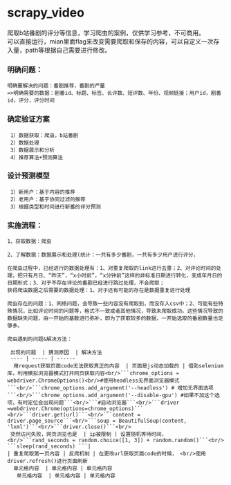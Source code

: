 # scrapy_video
爬取b站番剧的评分等信息，学习爬虫的案例，仅供学习参考，不可商用。<br>
可以直接运行，mian里面flag来改变需要爬取和保存的内容，可以自定义一次存入量，path等根据自己需要进行修改。
### 明确问题：

    明确要解决的问题：番剧推荐，番剧的产量 
    =>明确需要的数据：剧番id、标题、标签、长评数、短评数、年份、视频链接；用户id，剧番id，评分，评分时间

### 确定验证方案
  
     1）数据获取：爬虫，b站番剧
     2）数据处理
     3）数据展示和分析
     4）推荐算法+预测算法

### 设计预测模型
        
     1）新用户：基于内容的推荐
     2）老用户：基于协同过滤的推荐
     3）根据类型和时间进行新番的评分预测

### 实施流程：

    1、获取数据：爬虫

    2、了解数据：数据展示和处理(统计：一共有多少番剧，一共有多少用户进行评分，

    在爬虫过程中，已经进行的数据处理有：1、对重复爬取的link进行去重；2、对评论时间的处理，把只有月日、“昨天”，“x小时前”，“x分钟前”这样的非标准日期进行转化，变成年月日的日期形式；3、对于不存在评论的番剧已经进行跳过处理，不会爬取；
    获得爬虫数据之后需要的数据处理：1、对于还有可能的存在是数据重复进行处理

    爬虫存在的问题：1、网络问题，会导致一些内容没有爬取到，而没存入csv中；2、可能有些特殊情况，比如评论时间的问题等，格式不一致或者其他情况，导致未爬取成功。这些情况导致的数据缺失问题，由一开始的基数进行弥补，即为了获取较多的数据，一开始选取的番剧数量也足够多。

    爬虫遇到的问题&解决方法：

     出现的问题  | 猜测原因  | 解决方法
     ---- | ----- | ------  
      用request获取页面code无法获取真正的内容  | 页面是js动态加载的 | 借助selenium库，利用模拟浏览器模式打开网页获取内容<br/>```chrome_options = webdriver.ChromeOptions()<br/>#使用headless无界面浏览器模式```<br/>```chrome_options.add_argument('--headless') # 增加无界面选项```<br/>```chrome_options.add_argument('--disable-gpu') #如果不加这个选项，有时定位会出现问题```<br/>```#启动浏览器```<br/>```driver =webdriver.Chrome(options=chrome_options)``` <br/>```driver.get(url)```<br/>```content = driver.page_source```<br/>```soup = BeautifulSoup(content, 'lxml')```<br/>```driver.close()```<br/> 
     突然访问失败，网页浏览也是  | ip被限制 | 设置随机等待时间，<br/>```rand_seconds = random.choice([1, 3]) + random.random()```<br/>  ```sleep(rand_seconds) ```|
    | 重复爬取第一页内容 | 反爬机制 | 在更改url获取页面code的时候，	<br/>使用 driver.refresh()进行页面刷新 
      单元格内容  | 单元格内容 | 单元格内容 
       单元格内容  | 单元格内容 | 单元格内容 

